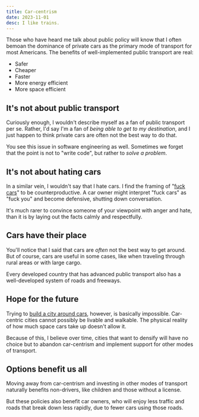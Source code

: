 ```yaml
---
title: Car-centrism
date: 2023-11-01
desc: I like trains.
---
```


Those who have heard me talk about public policy will know that I often bemoan the dominance of private cars as the primary mode of transport for most Americans. The benefits of well-implemented public transport are real:

- Safer
- Cheaper
- Faster
- More energy efficient
- More space efficient

## It's not about public transport

Curiously enough, I wouldn't describe myself as a fan of public transport per se. Rather, I'd say I'm a fan of _being able to get to my destination_, and I just happen to think private cars are often not the best way to do that.

You see this issue in software engineering as well. Sometimes we forget that the point is not to "write code", but rather to _solve a problem_.

## It's not about hating cars

In a similar vein, I wouldn't say that I hate cars. I find the framing of "[fuck cars][rfuckcars]" to be counterproductive. A car owner might interpret "fuck cars" as "fuck you" and become defensive, shutting down conversation.

It's much rarer to convince someone of your viewpoint with anger and hate, than it is by laying out the facts calmly and respectfully.

## Cars have their place

You'll notice that I said that cars are _often_ not the best way to get around. But of course, cars are useful in some cases, like when traveling through rural areas or with large cargo.

Every developed country that has advanced public transport also has a well-developed system of roads and freeways.

## Hope for the future

Trying to [build a city around cars][xkcd], however, is basically impossible. Car-centric cities cannot possibly be livable and walkable. The physical reality of how much space cars take up doesn't allow it.

Because of this, I believe over time, cities that want to densify will have no choice but to abandon car-centrism and implement support for other modes of transport.

## Options benefit us all

Moving away from car-centrism and investing in other modes of transport naturally benefits non-drivers, like children and those without a license.

But these policies also benefit car owners, who will enjoy less traffic and roads that break down less rapidly, due to fewer cars using those roads.

[rfuckcars]: https://old.reddit.com/r/fuckcars/
[xkcd]: https://xkcd.com/2832/
